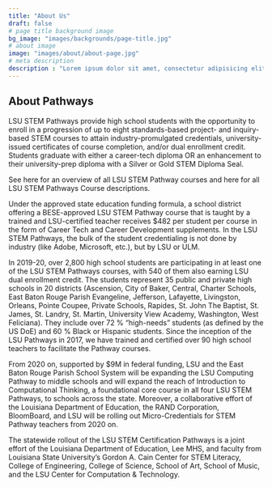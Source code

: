 ```yaml
---
title: "About Us"
draft: false
# page title background image
bg_image: "images/backgrounds/page-title.jpg"
# about image
image: "images/about/about-page.jpg"
# meta description
description : "Lorem ipsum dolor sit amet, consectetur adipisicing elit, sed do eiusmod tempor incididunt ut labore. dolore magna aliqua. Ut enim ad minim veniam, quis nostrud."
---
```


## About Pathways 

 LSU STEM Pathways provide high school students with the opportunity to enroll in a progression of up to eight standards-based project- and inquiry-based STEM courses to attain industry-promulgated credentials, university-issued certificates of course completion, and/or dual enrollment credit. Students graduate with either a career-tech diploma OR an enhancement to their university-prep diploma with a Silver or Gold STEM Diploma Seal.

See here for an overview of all LSU STEM Pathway courses and here for all LSU STEM Pathways Course descriptions.

Under the approved state education funding formula, a school district offering a BESE-approved LSU STEM Pathway course that is taught by a trained and LSU-certified teacher receives $482 per student per course in the form of Career Tech and Career Development supplements. In the LSU STEM Pathways, the bulk of the student credentialing is not done by industry (like Adobe, Microsoft, etc.), but by LSU or ULM.

In 2019-20, over 2,800 high school students are participating in at least one of the LSU STEM Pathways courses, with 540 of them also earning LSU dual enrollment credit. The students represent 35 public and private high schools in 20 districts (Ascension, City of Baker, Central, Charter Schools, East Baton Rouge Parish Evangeline, Jefferson, Lafayette, Livingston, Orleans, Pointe Coupee, Private Schools, Rapides, St. John The Baptist, St. James, St. Landry, St. Martin, University View Academy, Washington, West Feliciana). They include over 72 % “high-needs” students (as defined by the US DoE) and 60 % Black or Hispanic students. Since the inception of the LSU Pathways in 2017, we have trained and certified over 90 high school teachers to facilitate the Pathway courses.

From 2020 on, supported by $9M in federal funding, LSU and the East Baton Rouge Parish School System will be expanding the LSU Computing Pathway to middle schools and will expand the reach of Introduction to Computational Thinking, a foundational core course in all four LSU STEM Pathways, to schools across the state. Moreover, a collaborative effort of the Louisiana Department of Education, the RAND Corporation, BloomBoard, and LSU will be rolling out Micro-Credentials for STEM Pathway teachers from 2020 on.

The statewide rollout of the LSU STEM Certification Pathways is a joint effort of the Louisiana Department of Education, Lee MHS, and faculty from Louisiana State University’s Gordon A. Cain Center for STEM Literacy, College of Engineering, College of Science, School of Art, School of Music, and the LSU Center for Computation & Technology. 